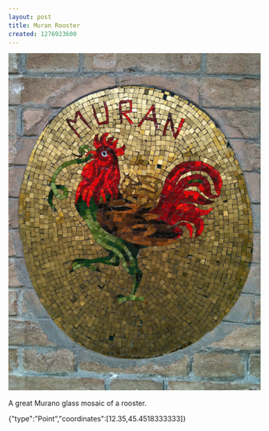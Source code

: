 ```yaml
---
layout: post
title: Muran Rooster
created: 1276923600
---
```


![](/images/posts/muran-rooster.JPG)

A great Murano glass mosaic of a rooster.


<div class="location">
<span class="geojson">{"type":"Point","coordinates":[12.35,45.4518333333]}</span>
</div>
